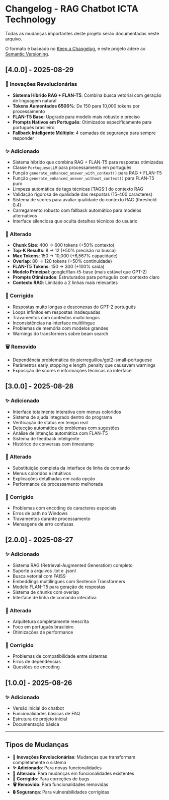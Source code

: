 # Changelog - RAG Chatbot ICTA Technology

Todas as mudanças importantes deste projeto serão documentadas neste arquivo.

O formato é baseado no [Keep a Changelog](https://keepachangelog.com/pt-BR/1.0.0/),
e este projeto adere ao [Semantic Versioning](https://semver.org/spec/v2.0.0.html).

## [4.0.0] - 2025-08-29

### 🚀 Inovações Revolucionárias
- **Sistema Híbrido RAG + FLAN-T5**: Combina busca vetorial com geração de linguagem natural
- **Tokens Aumentados 6500%**: De 150 para 10,000 tokens por processamento
- **FLAN-T5 Base**: Upgrade para modelo mais robusto e preciso
- **Prompts Nativos em Português**: Otimizados especificamente para português brasileiro
- **Fallback Inteligente Múltiplo**: 4 camadas de segurança para sempre responder

### ✨ Adicionado
- Sistema híbrido que combina RAG + FLAN-T5 para respostas otimizadas
- Classe `PortugueseLLM` para processamento em português
- Função `generate_enhanced_answer_with_context()` para RAG + FLAN-T5
- Função `generate_enhanced_answer_without_context()` para FLAN-T5 puro
- Limpeza automática de tags técnicas [TAGS:] do contexto RAG
- Validação rigorosa de qualidade das respostas (15-400 caracteres)
- Sistema de scores para avaliar qualidade do contexto RAG (threshold 0.4)
- Carregamento robusto com fallback automático para modelos alternativos
- Interface silenciosa que oculta detalhes técnicos do usuário

### 🔧 Alterado
- **Chunk Size**: 400 → 600 tokens (+50% contexto)
- **Top-K Results**: 8 → 12 (+50% precisão na busca)
- **Max Tokens**: 150 → 10,000 (+6,567% capacidade)
- **Overlap**: 80 → 120 tokens (+50% continuidade)
- **FLAN-T5 Tokens**: 150 → 300 (+100% saída)
- **Modelo Principal**: google/flan-t5-base (mais estável que GPT-2)
- **Prompts Otimizados**: Estruturados para português com contexto claro
- **Contexto RAG**: Limitado a 2 linhas mais relevantes

### 🐛 Corrigido
- Respostas muito longas e desconexas do GPT-2 português
- Loops infinitos em respostas inadequadas
- Travamentos com contextos muito longos
- Inconsistências na interface multilíngue
- Problemas de memória com modelos grandes
- Warnings do transformers sobre beam search

### 🗑️ Removido
- Dependência problemática do pierreguillou/gpt2-small-portuguese
- Parâmetros early_stopping e length_penalty que causavam warnings
- Exposição de scores e informações técnicas na interface

## [3.0.0] - 2025-08-28

### ✨ Adicionado
- Interface totalmente interativa com menus coloridos
- Sistema de ajuda integrado dentro do programa
- Verificação de status em tempo real
- Detecção automática de problemas com sugestões
- Análise de intenção automática com FLAN-T5
- Sistema de feedback inteligente
- Histórico de conversas com timestamp

### 🔧 Alterado
- Substituição completa da interface de linha de comando
- Menus coloridos e intuitivos
- Explicações detalhadas em cada opção
- Performance de processamento melhorada

### 🐛 Corrigido
- Problemas com encoding de caracteres especiais
- Erros de path no Windows
- Travamentos durante processamento
- Mensagens de erro confusas

## [2.0.0] - 2025-08-27

### ✨ Adicionado
- Sistema RAG (Retrieval-Augmented Generation) completo
- Suporte a arquivos .txt e .jsonl
- Busca vetorial com FAISS
- Embeddings multilíngues com Sentence Transformers
- Modelo FLAN-T5 para geração de respostas
- Sistema de chunks com overlap
- Interface de linha de comando interativa

### 🔧 Alterado
- Arquitetura completamente reescrita
- Foco em português brasileiro
- Otimizações de performance

### 🐛 Corrigido
- Problemas de compatibilidade entre sistemas
- Erros de dependências
- Questões de encoding

## [1.0.0] - 2025-08-26

### ✨ Adicionado
- Versão inicial do chatbot
- Funcionalidades básicas de FAQ
- Estrutura de projeto inicial
- Documentação básica

---

## Tipos de Mudanças

- **🚀 Inovações Revolucionárias**: Mudanças que transformam completamente o sistema
- **✨ Adicionado**: Para novas funcionalidades
- **🔧 Alterado**: Para mudanças em funcionalidades existentes
- **🐛 Corrigido**: Para correções de bugs
- **🗑️ Removido**: Para funcionalidades removidas
- **🔒 Segurança**: Para vulnerabilidades corrigidas
